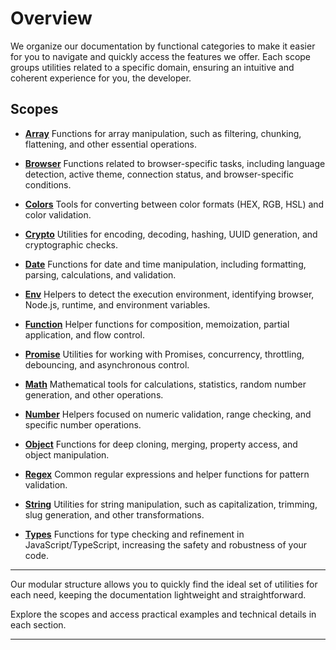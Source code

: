 # Overview

We organize our documentation by functional categories to make it easier for you to navigate and quickly access the features we offer. Each scope groups utilities related to a specific domain, ensuring an intuitive and coherent experience for you, the developer.

## Scopes

* [**Array**](/docs/array)
  Functions for array manipulation, such as filtering, chunking, flattening, and other essential operations.

* [**Browser**](/docs/browser)
  Functions related to browser-specific tasks, including language detection, active theme, connection status, and browser-specific conditions.

* [**Colors**](/docs/colors)
  Tools for converting between color formats (HEX, RGB, HSL) and color validation.

* [**Crypto**](/docs/crypto)
  Utilities for encoding, decoding, hashing, UUID generation, and cryptographic checks.

* [**Date**](/docs/date)
  Functions for date and time manipulation, including formatting, parsing, calculations, and validation.

* [**Env**](/docs/env)
  Helpers to detect the execution environment, identifying browser, Node.js, runtime, and environment variables.

* [**Function**](/docs/function)
  Helper functions for composition, memoization, partial application, and flow control.

* [**Promise**](/docs/promise)
  Utilities for working with Promises, concurrency, throttling, debouncing, and asynchronous control.

* [**Math**](/docs/math)
  Mathematical tools for calculations, statistics, random number generation, and other operations.

* [**Number**](/docs/number)
  Helpers focused on numeric validation, range checking, and specific number operations.

* [**Object**](/docs/object)
  Functions for deep cloning, merging, property access, and object manipulation.

* [**Regex**](/docs/regex)
  Common regular expressions and helper functions for pattern validation.

* [**String**](/docs/string)
  Utilities for string manipulation, such as capitalization, trimming, slug generation, and other transformations.

* [**Types**](/docs/types)
  Functions for type checking and refinement in JavaScript/TypeScript, increasing the safety and robustness of your code.

---

Our modular structure allows you to quickly find the ideal set of utilities for each need, keeping the documentation lightweight and straightforward.

Explore the scopes and access practical examples and technical details in each section.

---